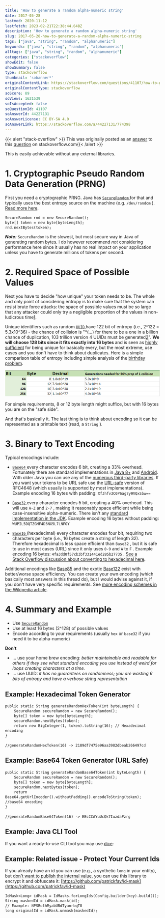 ```yaml
---
title: 'How to generate a random alpha-numeric string'
date: 2017-05-28
lastmod: 2020-11-12
lastfetch: 2023-02-21T22:38:44.648Z
description: 'How to generate a random alpha-numeric string'
slug: 2017-05-28-how-to-generate-a-random-alpha-numeric-string
tags: ["java", "string", "random", "alphanumeric"]
keywords: ["java", "string", "random", "alphanumeric"]
alltags: ["java", "string", "random", "alphanumeric"]
categories: ["stackoverflow"]
showEdit: false 
showSummary: false 
type: stackoverflow 
thumbnail: 'sobanner*' 
originalContentLink: https://stackoverflow.com/questions/41107/how-to-generate-a-random-alpha-numeric-string
originalContentType: stackoverflow
soScore: 89
soViews: 1621539
soIsAccepted: false
soQuestionId: 41107
soAnswerId: 44227131
soAnswerLicense: CC BY-SA 4.0
soAnswerLink: https://stackoverflow.com/a/44227131/774398
---
```


{{< alert "stack-overflow" >}} This was originally posted as an [answer](https://stackoverflow.com/a/44227131/774398) to this [question](https://stackoverflow.com/questions/41107/how-to-generate-a-random-alpha-numeric-string)  on stackoverflow.com{{< /alert >}}

This is easily achievable without any external libraries.

1\. Cryptographic Pseudo Random Data Generation (PRNG)
======================================================

First you need a cryptographic PRNG. Java has [ `SecureRandom` ](https://docs.oracle.com/javase/8/docs/api/java/security/SecureRandom.html) for that and typically uses the best entropy source on the machine (e.g.  `/dev/random` ). [Read more here](https://tersesystems.com/2015/12/17/the-right-way-to-use-securerandom/).

```
SecureRandom rnd = new SecureRandom();
byte[] token = new byte[byteLength];
rnd.nextBytes(token);

```

_**Note:**_  `SecureRandom`  is the slowest, but most secure way in Java of generating random bytes. I do however recommend _not_ considering performance here since it usually has no real impact on your application unless you have to generate millions of tokens per second.

2\. Required Space of Possible Values
=====================================

Next you have to decide "how unique" your token needs to be. The whole and only point of considering entropy is to make sure that the system can resist brute force attacks: the space of possible values must be so large that any attacker could only try a negligible proportion of the values in non-ludicrous time[1](https://security.stackexchange.com/a/102163/60108).

Unique identifiers such as random [ `UUID` ](https://en.wikipedia.org/wiki/Universally_unique_identifier) have 122 bit of entropy (i.e., 2^122 = 5.3x10^36) - the chance of collision is "\*(...) for there to be a one in a billion chance of duplication, 103 trillion version 4 UUIDs must be generated[2](https://en.wikipedia.org/wiki/Universally_unique_identifier#Collisions)". **We will choose 128 bits since it fits exactly into 16 bytes** and is seen as [highly sufficient](https://security.stackexchange.com/questions/6141/amount-of-simple-operations-that-is-safely-out-of-reach-for-all-humanity/6149#6149) for being unique for basically every, but the most extreme, use cases and you don't have to think about duplicates. Here is a simple comparison table of entropy including simple analysis of the [birthday problem](https://en.wikipedia.org/wiki/Birthday_problem).

[![Comparison of token sizes](so_46efbd1d00c67dd990ca12d4.png)](so_46efbd1d00c67dd990ca12d4.png)

For simple requirements, 8 or 12 byte length might suffice, but with 16 bytes you are on the "safe side".

And that's basically it. The last thing is to think about encoding so it can be represented as a printable text (read, a  `String` ).

3\. Binary to Text Encoding
===========================

Typical encodings include:

*   [ `Base64` ](https://en.wikipedia.org/wiki/Base64) every character encodes 6 bit, creating a 33% overhead. Fortunately there are standard implementations in [Java 8+](https://docs.oracle.com/javase/8/docs/api/java/util/Base64.html) and [Android](https://developer.android.com/reference/android/util/Base64.html). With older Java you can use any of the [numerous third-party libraries](https://stackoverflow.com/questions/13109588/base64-encoding-in-java). If you want your tokens to be URL safe use the [URL-safe](https://en.wikipedia.org/wiki/Base64#URL_applications) version of RFC4648 (which usually is supported by most implementations). Example encoding 16 bytes with padding:  `XfJhfv3C0P6ag7y9VQxSbw==` 
    
*   [ `Base32` ](https://en.wikipedia.org/wiki/Base32) every character encodes 5 bit, creating a 40% overhead. This will use  `A-Z`  and  `2-7` , making it reasonably space efficient while being case-insensitive alpha-numeric. There isn't any [standard implementation in the JDK](https://stackoverflow.com/questions/21515479/encode-string-to-base32-string-in-java). Example encoding 16 bytes without padding:  `WUPIL5DQTZGMF4D3NX5L7LNFOY` 
    
*   [ `Base16` ](https://en.wikipedia.org/wiki/Hexadecimal) (hexadecimal) every character encodes four bit, requiring two characters per byte (i.e., 16 bytes create a string of length 32). Therefore hexadecimal is less space efficient than  `Base32` , but it is safe to use in most cases (URL) since it only uses  `0-9`  and  `A`  to  `F` . Example encoding 16 bytes:  `4fa3dd0f57cb3bf331441ed285b27735` . [See a Stack Overflow discussion about converting to hexadecimal here](https://stackoverflow.com/a/58118078/774398).
    

Additional encodings like [Base85](https://en.wikipedia.org/wiki/Ascii85#RFC_1924_version) and the exotic [Base122](http://blog.kevinalbs.com/base122) exist with better/worse space efficiency. You can create your own encoding (which basically most answers in this thread do), but I would advise against it, if you don't have very specific requirements. See [more encoding schemes in the Wikipedia article](https://en.wikipedia.org/wiki/Binary-to-text_encoding).

4\. Summary and Example
=======================

*   Use [ `SecureRandom` ](https://docs.oracle.com/javase/8/docs/api/java/security/SecureRandom.html)
*   Use at least 16 bytes (2^128) of possible values
*   Encode according to your requirements (usually  `hex`  or  `base32`  if you need it to be alpha-numeric)

**Don't**

*   ... use your home brew encoding: _better maintainable and readable for others if they see what standard encoding you use instead of weird _for_ loops creating characters at a time._
*   ... use UUID: _it has no guarantees on randomness; you are wasting 6 bits of entropy and have a verbose string representation_

Example: Hexadecimal Token Generator
------------------------------------

```
public static String generateRandomHexToken(int byteLength) {
    SecureRandom secureRandom = new SecureRandom();
    byte[] token = new byte[byteLength];
    secureRandom.nextBytes(token);
    return new BigInteger(1, token).toString(16); // Hexadecimal encoding
}

//generateRandomHexToken(16) -> 2189df7475e96aa3982dbeab266497cd

```

Example: Base64 Token Generator (URL Safe)
------------------------------------------

```
public static String generateRandomBase64Token(int byteLength) {
    SecureRandom secureRandom = new SecureRandom();
    byte[] token = new byte[byteLength];
    secureRandom.nextBytes(token);
    return Base64.getUrlEncoder().withoutPadding().encodeToString(token); //base64 encoding
}

//generateRandomBase64Token(16) -> EEcCCAYuUcQk7IuzdaPzrg

```

Example: Java CLI Tool
----------------------

If you want a ready-to-use CLI tool you may use [dice](https://github.com/patrickfav/dice):

Example: Related issue - Protect Your Current Ids
-------------------------------------------------

If you already have an id you can use (e.g., a synthetic  `long`  in your entity), but [don't want to publish the internal value](https://medium.com/@patrickfav/a-better-way-to-protect-your-database-ids-a33fa9867552), you can use this library to encrypt it and obfuscate it: [https://github.com/patrickfav/id-mask](https://github.com/patrickfav/id-mask)

```
IdMask<Long> idMask = IdMasks.forLongIds(Config.builder(key).build());
String maskedId = idMask.mask(id);
// Example: NPSBolhMyabUBdTyanrbqT8
long originalId = idMask.unmask(maskedId);

```